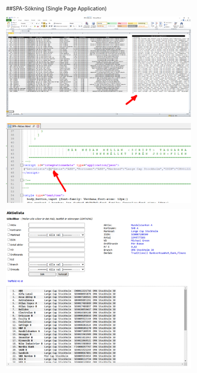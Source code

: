 ##SPA-Sökning (Single Page Application)

![Excel](img/excel_700x379.png)

![HTML-kod](img/htmlkod_700x303.png)

![Webbläsare](img/webblasare_700x603.png)
